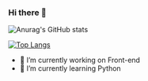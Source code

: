 ### Hi there 👋

![Anurag's GitHub stats](https://github-readme-stats.vercel.app/api?username=FelipeDevMelo&show_icons=true&theme=radical)


[![Top Langs](https://github-readme-stats.vercel.app/api/top-langs/?username=FelipeDevMelo)](https://github.com/anuraghazra/github-readme-stats)
- 🔭 I’m currently working on Front-end
- 🌱 I’m currently learning Python
